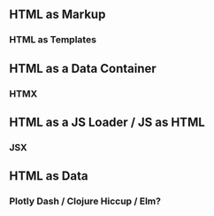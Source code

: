 ## HTML as Markup

### HTML as Templates

## HTML as a Data Container
### HTMX

## HTML as a JS Loader / JS as HTML
### JSX

## HTML as Data
### Plotly Dash / Clojure Hiccup / Elm?
